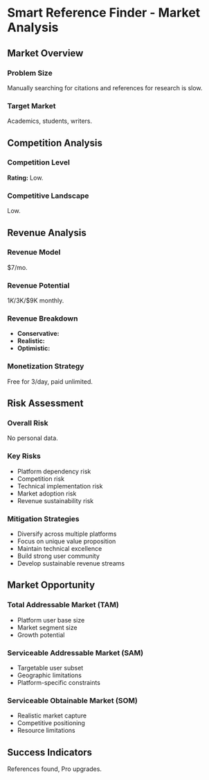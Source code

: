 # Smart Reference Finder - Market Analysis

## Market Overview

### Problem Size
Manually searching for citations and references for research is slow.

### Target Market
Academics, students, writers.

## Competition Analysis

### Competition Level
**Rating:** Low.

### Competitive Landscape
Low.

## Revenue Analysis

### Revenue Model
$7/mo.

### Revenue Potential
$1K/$3K/$9K monthly.

### Revenue Breakdown
- **Conservative:** 
- **Realistic:** 
- **Optimistic:** 

### Monetization Strategy
Free for 3/day, paid unlimited.

## Risk Assessment

### Overall Risk
No personal data.

### Key Risks
- Platform dependency risk
- Competition risk
- Technical implementation risk
- Market adoption risk
- Revenue sustainability risk

### Mitigation Strategies
- Diversify across multiple platforms
- Focus on unique value proposition
- Maintain technical excellence
- Build strong user community
- Develop sustainable revenue streams

## Market Opportunity

### Total Addressable Market (TAM)
- Platform user base size
- Market segment size
- Growth potential

### Serviceable Addressable Market (SAM)
- Targetable user subset
- Geographic limitations
- Platform-specific constraints

### Serviceable Obtainable Market (SOM)
- Realistic market capture
- Competitive positioning
- Resource limitations

## Success Indicators
References found, Pro upgrades.
